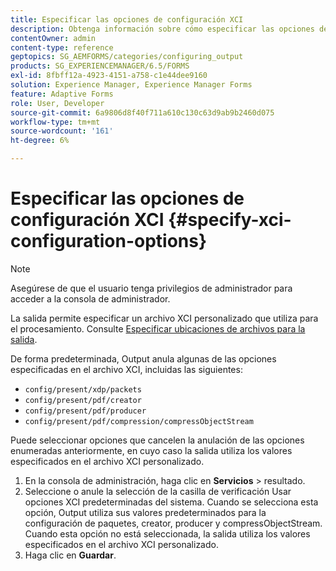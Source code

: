 ```yaml
---
title: Especificar las opciones de configuración XCI
description: Obtenga información sobre cómo especificar las opciones de configuración de XCI. Puede especificar valores de archivo XCI personalizados para el formulario adaptable, de modo que se pueda utilizar durante el procesamiento del formulario.
contentOwner: admin
content-type: reference
geptopics: SG_AEMFORMS/categories/configuring_output
products: SG_EXPERIENCEMANAGER/6.5/FORMS
exl-id: 8fbff12a-4923-4151-a758-c1e44dee9160
solution: Experience Manager, Experience Manager Forms
feature: Adaptive Forms
role: User, Developer
source-git-commit: 6a9806d8f40f711a610c130c63d9ab9b2460d075
workflow-type: tm+mt
source-wordcount: '161'
ht-degree: 6%

---
```


# Especificar las opciones de configuración XCI {#specify-xci-configuration-options}

>[!NOTE]
> 
> Asegúrese de que el usuario tenga privilegios de administrador para acceder a la consola de administrador.

La salida permite especificar un archivo XCI personalizado que utiliza para el procesamiento. Consulte [Especificar ubicaciones de archivos para la salida](/help/forms/using/admin-help/specify-file-locations-output.md#specify-file-locations-for-output).

De forma predeterminada, Output anula algunas de las opciones especificadas en el archivo XCI, incluidas las siguientes:

* `config/present/xdp/packets`
* `config/present/pdf/creator`
* `config/present/pdf/producer`
* `config/present/pdf/compression/compressObjectStream`

Puede seleccionar opciones que cancelen la anulación de las opciones enumeradas anteriormente, en cuyo caso la salida utiliza los valores especificados en el archivo XCI personalizado.

1. En la consola de administración, haga clic en **Servicios** > resultado.
1. Seleccione o anule la selección de la casilla de verificación Usar opciones XCI predeterminadas del sistema. Cuando se selecciona esta opción, Output utiliza sus valores predeterminados para la configuración de paquetes, creator, producer y compressObjectStream. Cuando esta opción no está seleccionada, la salida utiliza los valores especificados en el archivo XCI personalizado.
1. Haga clic en **Guardar**.
